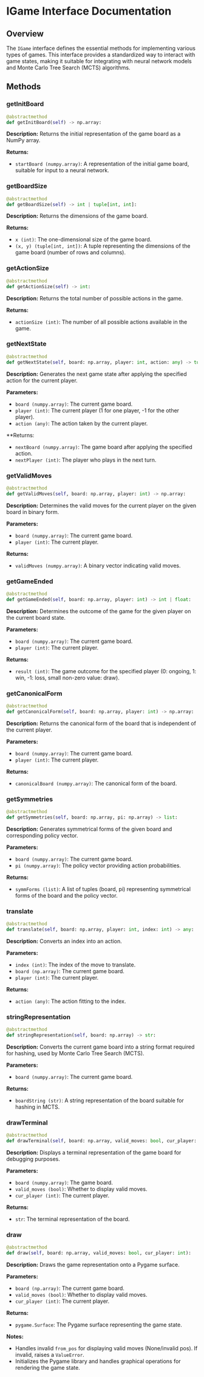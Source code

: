 
# IGame Interface Documentation

## Overview

The `IGame` interface defines the essential methods for implementing various types of games. This interface provides a standardized way to interact with game states, making it suitable for integrating with neural network models and Monte Carlo Tree Search (MCTS) algorithms.

## Methods

### getInitBoard

```python
@abstractmethod
def getInitBoard(self) -> np.array:
```

**Description:**
Returns the initial representation of the game board as a NumPy array.

**Returns:**
- `startBoard (numpy.array)`: A representation of the initial game board, suitable for input to a neural network.

### getBoardSize

```python
@abstractmethod
def getBoardSize(self) -> int | tuple[int, int]:
```

**Description:**
Returns the dimensions of the game board.

**Returns:**
- `x (int)`: The one-dimensional size of the game board.
- `(x, y) (tuple[int, int])`: A tuple representing the dimensions of the game board (number of rows and columns).

### getActionSize

```python
@abstractmethod
def getActionSize(self) -> int:
```

**Description:**
Returns the total number of possible actions in the game.

**Returns:**
- `actionSize (int)`: The number of all possible actions available in the game.

### getNextState

```python
@abstractmethod
def getNextState(self, board: np.array, player: int, action: any) -> tuple[np.array, int]:
```

**Description:**
Generates the next game state after applying the specified action for the current player.

**Parameters:**
- `board (numpy.array)`: The current game board.
- `player (int)`: The current player (1 for one player, -1 for the other player).
- `action (any)`: The action taken by the current player.

**Returns:
- `nextBoard (numpy.array)`: The game board after applying the specified action.
- `nextPlayer (int)`: The player who plays in the next turn.

### getValidMoves

```python
@abstractmethod
def getValidMoves(self, board: np.array, player: int) -> np.array:
```

**Description:**
Determines the valid moves for the current player on the given board in binary form.

**Parameters:**
- `board (numpy.array)`: The current game board.
- `player (int)`: The current player.

**Returns:**
- `validMoves (numpy.array)`: A binary vector indicating valid moves.

### getGameEnded

```python
@abstractmethod
def getGameEnded(self, board: np.array, player: int) -> int | float:
```

**Description:**
Determines the outcome of the game for the given player on the current board state.

**Parameters:**
- `board (numpy.array)`: The current game board.
- `player (int)`: The current player.

**Returns:**
- `result (int)`: The game outcome for the specified player (0: ongoing, 1: win, -1: loss, small non-zero value: draw).

### getCanonicalForm

```python
@abstractmethod
def getCanonicalForm(self, board: np.array, player: int) -> np.array:
```

**Description:**
Returns the canonical form of the board that is independent of the current player.

**Parameters:**
- `board (numpy.array)`: The current game board.
- `player (int)`: The current player.

**Returns:**
- `canonicalBoard (numpy.array)`: The canonical form of the board.

### getSymmetries

```python
@abstractmethod
def getSymmetries(self, board: np.array, pi: np.array) -> list:
```

**Description:**
Generates symmetrical forms of the given board and corresponding policy vector.

**Parameters:**
- `board (numpy.array)`: The current game board.
- `pi (numpy.array)`: The policy vector providing action probabilities.

**Returns:**
- `symmForms (list)`: A list of tuples (board, pi) representing symmetrical forms of the board and the policy vector.

### translate

```python
@abstractmethod
def translate(self, board: np.array, player: int, index: int) -> any:
```

**Description:**
Converts an index into an action.

**Parameters:**
- `index (int)`: The index of the move to translate.
- `board (np.array)`: The current game board.
- `player (int)`: The current player.

**Returns:**
- `action (any)`: The action fitting to the index.

### stringRepresentation

```python
@abstractmethod
def stringRepresentation(self, board: np.array) -> str:
```

**Description:**
Converts the current game board into a string format required for hashing, used by Monte Carlo Tree Search (MCTS).

**Parameters:**
- `board (numpy.array)`: The current game board.

**Returns:**
- `boardString (str)`: A string representation of the board suitable for hashing in MCTS.

### drawTerminal

```python
@abstractmethod
def drawTerminal(self, board: np.array, valid_moves: bool, cur_player: int) -> str:
```

**Description:**
Displays a terminal representation of the game board for debugging purposes.

**Parameters:**
- `board (numpy.array)`: The game board.
- `valid_moves (bool)`: Whether to display valid moves.
- `cur_player (int)`: The current player.

**Returns:**
- `str`: The terminal representation of the board.

### draw

```python
@abstractmethod
def draw(self, board: np.array, valid_moves: bool, cur_player: int):
```

**Description:**
Draws the game representation onto a Pygame surface.

**Parameters:**
- `board (np.array)`: The current game board.
- `valid_moves (bool)`: Whether to display valid moves.
- `cur_player (int)`: The current player.

**Returns:**
- `pygame.Surface`: The Pygame surface representing the game state.

**Notes:**
- Handles invalid `from_pos` for displaying valid moves (None/invalid pos). If invalid, raises a `ValueError`.
- Initializes the Pygame library and handles graphical operations for rendering the game state.
